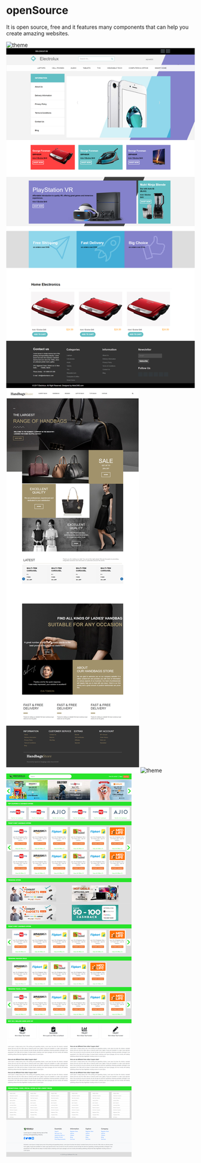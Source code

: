 # openSource
It is open source, free and it features many components that can help you create amazing websites.

![theme](https://github.com/rajnish42413/openSource/blob/master/charity%20(1).png)
![theme](https://github.com/rajnish42413/openSource/blob/master/charity%20(2).png)
![theme](https://github.com/rajnish42413/openSource/blob/master/charity%20(3).png)
![theme](https://github.com/rajnish42413/openSource/blob/master/charity%20(4).png)
![theme](https://github.com/rajnish42413/openSource/blob/master/charity%20(5).png)
